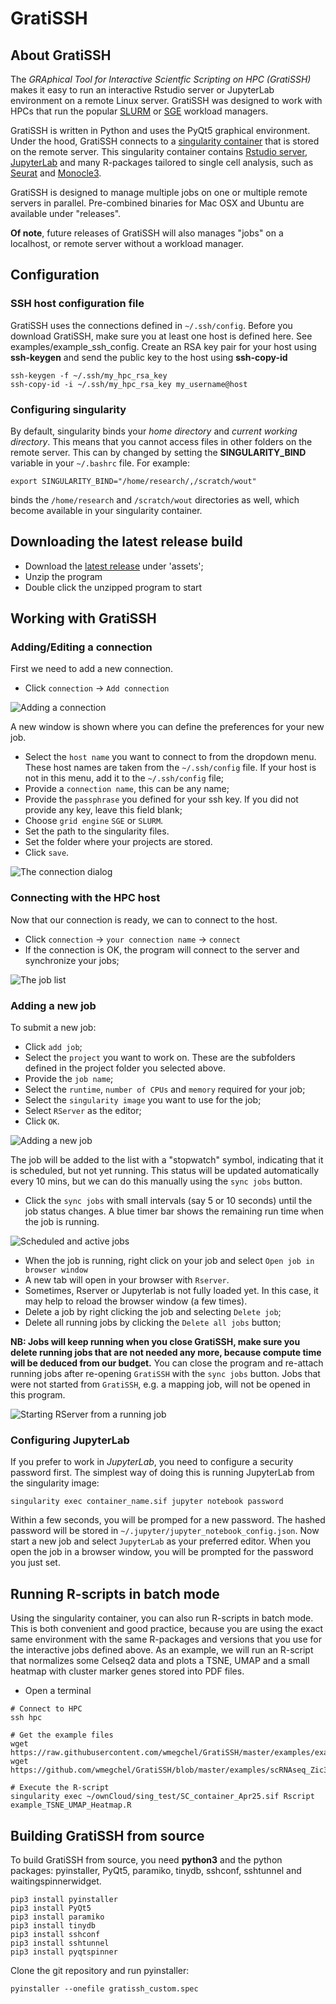 # GratiSSH
## About GratiSSH
The _GRAphical Tool for Interactive Scientfic Scripting on HPC (GratiSSH)_ makes it easy to run an interactive Rstudio server or JupyterLab environment on a remote Linux server. GratiSSH was designed to work with HPCs that run the popular [SLURM](https://slurm.schedmd.com/documentation.html) or [SGE](https://en.wikipedia.org/wiki/Oracle_Grid_Engine) workload managers.

GratiSSH is written in Python and uses the PyQt5 graphical environment. Under the hood, GratiSSH connects to a [singularity container](https://sylabs.io/docs/) that is stored on the remote server. This singularity container contains [Rstudio server](https://rstudio.com/products/rstudio/#rstudio-server), [JupyterLab](https://jupyterlab.readthedocs.io/en/stable/) and many R-packages tailored to single cell analysis, such as [Seurat](https://satijalab.org/seurat/) and [Monocle3](https://cole-trapnell-lab.github.io/monocle3). 

GratiSSH is designed to manage multiple jobs on one or multiple remote servers in parallel. Pre-combined binaries for Mac OSX and Ubuntu are available under "releases". 

__Of note__, future releases of GratiSSH will also manages "jobs" on a localhost, or remote server without a workload manager. 

## Configuration
### SSH host configuration file
GratiSSH uses the connections defined in `~/.ssh/config`. Before you download GratiSSH, make sure you at least one host is defined here. See examples/example_ssh_config. Create an RSA key pair for your host using **ssh-keygen** and send the public key to the host using **ssh-copy-id**

```{bash, eval=F}
ssh-keygen -f ~/.ssh/my_hpc_rsa_key
ssh-copy-id -i ~/.ssh/my_hpc_rsa_key my_username@host
```
### Configuring singularity
By default, singularity binds your _home directory_ and _current working directory_. This means that you cannot access files in other folders on the remote server. This can by changed by setting the __SINGULARITY_BIND__ variable in your `~/.bashrc` file. For example:

```{bash, eval=F}
export SINGULARITY_BIND="/home/research/,/scratch/wout"
```
binds the `/home/research` and `/scratch/wout` directories as well, which become available in your singularity container.

## Downloading the latest release build
- Download the [latest release](https://github.com/wmegchel/GratiSSH/releases) under 'assets';
- Unzip the program
- Double click the unzipped program to start

## Working with GratiSSH
### Adding/Editing a connection
First we need to add a new connection. 

* Click `connection` -> `Add connection`

![Adding a connection](img/01_edit_connection.png)

A new window is shown where you can define the preferences for your new job.

* Select the `host name` you want to connect to from the dropdown menu. These host names are taken from the `~/.ssh/config` file. If your host is not in this menu, add it to the  `~/.ssh/config` file;
* Provide a `connection name`, this can be any name;
* Provide the `passphrase` you defined for your ssh key. If you did not provide any key, leave this field blank;
* Choose `grid engine` `SGE` or `SLURM`.
* Set the path to the singularity files. 
* Set the folder where your projects are stored.
* Click `save`.

![The connection dialog](img/02_edit_connection_dialog.png)

### Connecting with the HPC host
Now that our connection is ready, we can to connect to the host. 

* Click `connection` -> `your connection name` -> `connect`
* If the connection is OK, the program will connect to the server and synchronize your jobs;

![The job list](img/03_job_list.png)

### Adding a new job
To submit a new job: 

* Click `add job`;
* Select the `project` you want to work on. These are the subfolders defined in the project folder you selected above.
* Provide the `job name`;
* Select the `runtime`, `number of CPUs` and `memory` required for your job;
* Select the `singularity image` you want to use for the job;
* Select `RServer` as the editor; 
* Click `OK`.

![Adding a new job](img/04_add_job.png)

The job will be added to the list with a "stopwatch" symbol, indicating that it is scheduled, but not yet running. This status will be updated automatically every 10 mins, but we can do this manually using the `sync jobs` button. 

* Click the `sync jobs` with small intervals (say 5 or 10 seconds) until the job status changes. A blue timer bar shows the remaining run time when the job is running.

![Scheduled and active jobs](img/05_job_scheduled.png)

* When the job is running, right click on your job and select `Open job in browser window`
* A new tab will open in your browser with `Rserver`.
* Sometimes, Rserver or Jupyterlab is not fully loaded yet. In this case, it may help to reload the browser window (a few times).
* Delete a job by right clicking the job and selecting `Delete job`;
* Delete all running jobs by clicking the `Delete all jobs` button;

__NB: Jobs will keep running when you close GratiSSH, make sure you delete running jobs that are not needed any more, because compute time will be deduced from our budget.__ You can close the program and re-attach running jobs after re-opening `GratiSSH` with the `sync jobs` button. Jobs that were not started from `GratiSSH`, e.g. a mapping job, will not be opened in this program.

![Starting RServer from a running job](img/06_open_running_job.png)

### Configuring JupyterLab
If you prefer to work in *JupyterLab*, you need to configure a security password first. The simplest way of doing this is running JupyterLab from the singularity image:

```{bash}
singularity exec container_name.sif jupyter notebook password
```
Within a few seconds, you will be promped for a new password. The hashed password will be stored in `~/.jupyter/jupyter_notebook_config.json`.  Now start a new job and select `JupyterLab` as your preferred editor. When you open the job in a browser window, you will be prompted for the password you just set.

## Running R-scripts in batch mode
Using the singularity container, you can also run R-scripts in batch mode. This is both convenient and good practice, because you are using the exact same environment with the same R-packages and versions that you use for the interactive jobs defined above. As an example, we will run an R-script that normalizes some Celseq2 data and plots a TSNE, UMAP and a small heatmap with cluster marker genes stored into PDF files.

* Open a terminal
```{r, eval = F, echo = T}
# Connect to HPC
ssh hpc

# Get the example files
wget https://raw.githubusercontent.com/wmegchel/GratiSSH/master/examples/example_TSNE_UMAP_Heatmap.R
wget https://github.com/wmegchel/GratiSSH/blob/master/examples/scRNAseq_Zic3_WT_and_KO.Rds

# Execute the R-script
singularity exec ~/ownCloud/sing_test/SC_container_Apr25.sif Rscript example_TSNE_UMAP_Heatmap.R
```

## Building GratiSSH from source
To build GratiSSH from source, you need **python3** and the python packages: pyinstaller, PyQt5, paramiko, tinydb, sshconf, sshtunnel and waitingspinnerwidget. 


```{bash}
pip3 install pyinstaller
pip3 install PyQt5
pip3 install paramiko
pip3 install tinydb
pip3 install sshconf
pip3 install sshtunnel
pip3 install pyqtspinner
```

Clone the git repository and run pyinstaller:
```{bash}
pyinstaller --onefile gratissh_custom.spec
```


